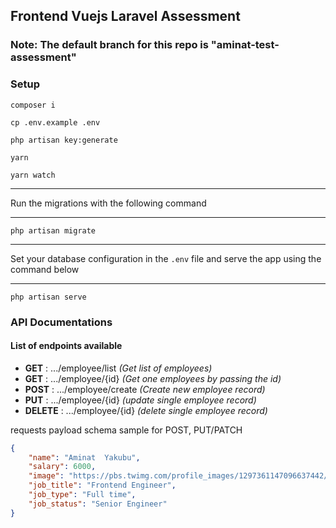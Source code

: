 ## Frontend Vuejs Laravel Assessment 

### Note: The default branch for this repo is "aminat-test-assessment"

### Setup

```
composer i
```

```
cp .env.example .env
```

```
php artisan key:generate
```

```
yarn
```

```
yarn watch
```

-----
Run the migrations with the following command

-----

```
php artisan migrate
```

-----
Set your database configuration in the `.env` file and serve the app using the command below

-----


```
php artisan serve
```


### API Documentations
#### List of endpoints available

- **GET** : .../employee/list *(Get list of employees)*
- **GET** : .../employee/{id} *(Get one employees by passing the id)*
- **POST** : .../employee/create *(Create new employee record)*
- **PUT** : .../employee/{id} *(update single employee record)*
- **DELETE** : .../employee/{id} *(delete single employee record)*

requests payload schema sample for POST, PUT/PATCH

```json
{
    "name": "Aminat  Yakubu",
    "salary": 6000,
    "image": "https://pbs.twimg.com/profile_images/1297361147096637442/bjzUwL-Q_400x400.jpg",
    "job_title": "Frontend Engineer",
    "job_type": "Full time",
    "job_status": "Senior Engineer"
}
```